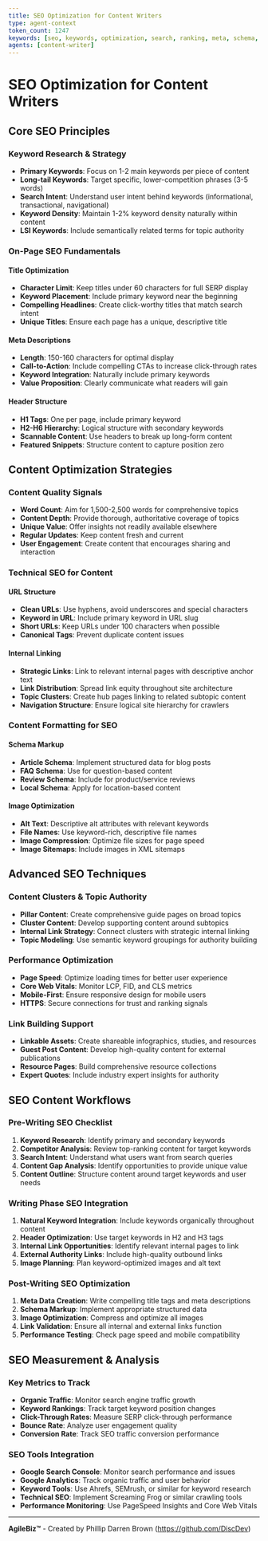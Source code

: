 ```yaml
---
title: SEO Optimization for Content Writers
type: agent-context
token_count: 1247
keywords: [seo, keywords, optimization, search, ranking, meta, schema, backlinks]
agents: [content-writer]
---
```


# SEO Optimization for Content Writers

## Core SEO Principles

### Keyword Research & Strategy
- **Primary Keywords**: Focus on 1-2 main keywords per piece of content
- **Long-tail Keywords**: Target specific, lower-competition phrases (3-5 words)
- **Search Intent**: Understand user intent behind keywords (informational, transactional, navigational)
- **Keyword Density**: Maintain 1-2% keyword density naturally within content
- **LSI Keywords**: Include semantically related terms for topic authority

### On-Page SEO Fundamentals

#### Title Optimization
- **Character Limit**: Keep titles under 60 characters for full SERP display
- **Keyword Placement**: Include primary keyword near the beginning
- **Compelling Headlines**: Create click-worthy titles that match search intent
- **Unique Titles**: Ensure each page has a unique, descriptive title

#### Meta Descriptions
- **Length**: 150-160 characters for optimal display
- **Call-to-Action**: Include compelling CTAs to increase click-through rates
- **Keyword Integration**: Naturally include primary keywords
- **Value Proposition**: Clearly communicate what readers will gain

#### Header Structure
- **H1 Tags**: One per page, include primary keyword
- **H2-H6 Hierarchy**: Logical structure with secondary keywords
- **Scannable Content**: Use headers to break up long-form content
- **Featured Snippets**: Structure content to capture position zero

## Content Optimization Strategies

### Content Quality Signals
- **Word Count**: Aim for 1,500-2,500 words for comprehensive topics
- **Content Depth**: Provide thorough, authoritative coverage of topics
- **Unique Value**: Offer insights not readily available elsewhere
- **Regular Updates**: Keep content fresh and current
- **User Engagement**: Create content that encourages sharing and interaction

### Technical SEO for Content

#### URL Structure
- **Clean URLs**: Use hyphens, avoid underscores and special characters
- **Keyword in URL**: Include primary keyword in URL slug
- **Short URLs**: Keep URLs under 100 characters when possible
- **Canonical Tags**: Prevent duplicate content issues

#### Internal Linking
- **Strategic Links**: Link to relevant internal pages with descriptive anchor text
- **Link Distribution**: Spread link equity throughout site architecture
- **Topic Clusters**: Create hub pages linking to related subtopic content
- **Navigation Structure**: Ensure logical site hierarchy for crawlers

### Content Formatting for SEO

#### Schema Markup
- **Article Schema**: Implement structured data for blog posts
- **FAQ Schema**: Use for question-based content
- **Review Schema**: Include for product/service reviews
- **Local Schema**: Apply for location-based content

#### Image Optimization
- **Alt Text**: Descriptive alt attributes with relevant keywords
- **File Names**: Use keyword-rich, descriptive file names
- **Image Compression**: Optimize file sizes for page speed
- **Image Sitemaps**: Include images in XML sitemaps

## Advanced SEO Techniques

### Content Clusters & Topic Authority
- **Pillar Content**: Create comprehensive guide pages on broad topics
- **Cluster Content**: Develop supporting content around subtopics
- **Internal Link Strategy**: Connect clusters with strategic internal linking
- **Topic Modeling**: Use semantic keyword groupings for authority building

### Performance Optimization
- **Page Speed**: Optimize loading times for better user experience
- **Core Web Vitals**: Monitor LCP, FID, and CLS metrics
- **Mobile-First**: Ensure responsive design for mobile users
- **HTTPS**: Secure connections for trust and ranking signals

### Link Building Support
- **Linkable Assets**: Create shareable infographics, studies, and resources
- **Guest Post Content**: Develop high-quality content for external publications
- **Resource Pages**: Build comprehensive resource collections
- **Expert Quotes**: Include industry expert insights for authority

## SEO Content Workflows

### Pre-Writing SEO Checklist
1. **Keyword Research**: Identify primary and secondary keywords
2. **Competitor Analysis**: Review top-ranking content for target keywords
3. **Search Intent**: Understand what users want from search queries
4. **Content Gap Analysis**: Identify opportunities to provide unique value
5. **Content Outline**: Structure content around target keywords and user needs

### Writing Phase SEO Integration
1. **Natural Keyword Integration**: Include keywords organically throughout content
2. **Header Optimization**: Use target keywords in H2 and H3 tags
3. **Internal Link Opportunities**: Identify relevant internal pages to link
4. **External Authority Links**: Include high-quality outbound links
5. **Image Planning**: Plan keyword-optimized images and alt text

### Post-Writing SEO Optimization
1. **Meta Data Creation**: Write compelling title tags and meta descriptions
2. **Schema Markup**: Implement appropriate structured data
3. **Image Optimization**: Compress and optimize all images
4. **Link Validation**: Ensure all internal and external links function
5. **Performance Testing**: Check page speed and mobile compatibility

## SEO Measurement & Analysis

### Key Metrics to Track
- **Organic Traffic**: Monitor search engine traffic growth
- **Keyword Rankings**: Track target keyword position changes
- **Click-Through Rates**: Measure SERP click-through performance
- **Bounce Rate**: Analyze user engagement quality
- **Conversion Rate**: Track SEO traffic conversion performance

### SEO Tools Integration
- **Google Search Console**: Monitor search performance and issues
- **Google Analytics**: Track organic traffic and user behavior
- **Keyword Tools**: Use Ahrefs, SEMrush, or similar for keyword research
- **Technical SEO**: Implement Screaming Frog or similar crawling tools
- **Performance Monitoring**: Use PageSpeed Insights and Core Web Vitals

---

**AgileBiz™** - Created by Phillip Darren Brown (https://github.com/DiscDev)